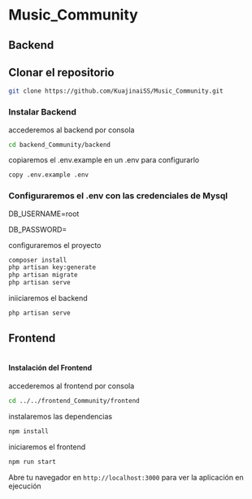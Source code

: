 # Music_Community
## Backend
## Clonar el repositorio
```bash
git clone https://github.com/KuajinaiSS/Music_Community.git
```

### Instalar Backend
accederemos al backend por consola
```bash
cd backend_Community/backend
```

copiaremos el .env.example en un .env para configurarlo
```bash
copy .env.example .env
```

### Configuraremos el .env con las credenciales de Mysql
DB_USERNAME=root

DB_PASSWORD=

configuraremos el proyecto
```bash
composer install
php artisan key:generate
php artisan migrate
php artisan serve
```

iniiciaremos el backend
```bash
php artisan serve
```

## Frontend
```bash

```
#### Instalación del Frontend

accederemos al frontend por consola
```bash
cd ../../frontend_Community/frontend
```

instalaremos las dependencias
```bash
npm install
```

iniciaremos el frontend
```bash
npm run start
```
Abre tu navegador en `http://localhost:3000` para ver la aplicación en ejecución



